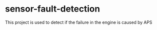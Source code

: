# sensor-fault-detection
This project is used to detect if the failure in the engine is caused by APS

